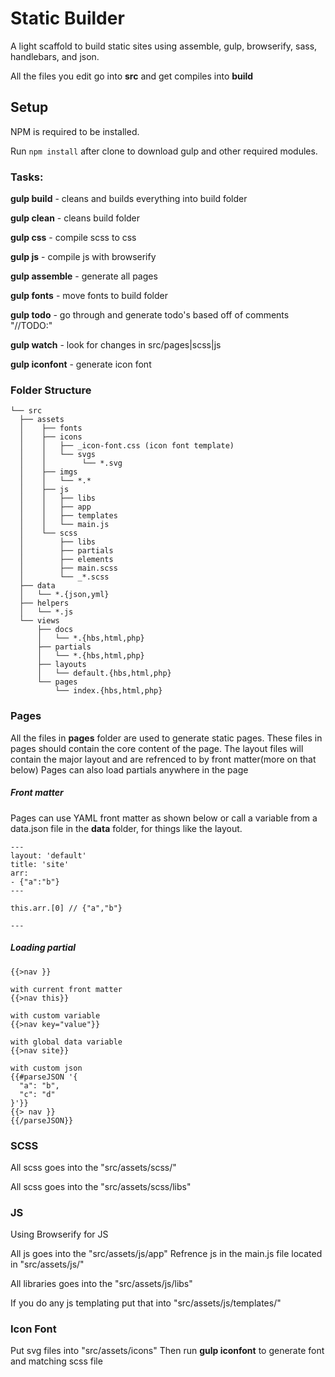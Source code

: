 # Static Builder

A light scaffold to build static sites using assemble, gulp, browserify, sass, handlebars, and json.

All the files you edit go into **src** and get compiles into **build**

## Setup

NPM is required to be installed.

Run `npm install` after clone to download gulp and other required modules.


### Tasks:

**gulp build** - cleans and builds everything into build folder

**gulp clean** - cleans build folder

**gulp css** - compile scss to css

**gulp js** - compile js with browserify

**gulp assemble** - generate all pages

**gulp fonts** - move fonts to build folder

**gulp todo** - go through and generate todo's based off of comments "//TODO:"

**gulp watch** - look for changes in src/pages|scss|js

**gulp iconfont** - generate icon font


### Folder Structure

```
└── src
  ├── assets
  │    ├── fonts
  │    ├── icons
  │    │   ├── _icon-font.css (icon font template)
  │    │   └── svgs
  │    │        └── *.svg
  │    ├── imgs
  │    │   └── *.*
  │    ├── js
  │    │   ├── libs
  │    │   ├── app
  │    │   ├── templates
  │    │   └── main.js
  │    └── scss
  │        ├── libs
  │        ├── partials
  │        ├── elements
  │        ├── main.scss
  │        └── _*.scss
  ├── data
  │   └── *.{json,yml}
  ├── helpers
  │   └── *.js
  └── views
      ├── docs
      │   └── *.{hbs,html,php}
      ├── partials
      │   └── *.{hbs,html,php}
      ├── layouts
      │   └── default.{hbs,html,php}
      └── pages
          └── index.{hbs,html,php}
```

### Pages

All the files in **pages** folder are used to generate static pages.
These files in pages should contain the core content of the page.
The layout files will contain the major layout and are refrenced to by front matter(more on that below)
Pages can also load partials anywhere in the page


##### Front matter

Pages can use YAML front matter as shown below or call a variable from a data.json file in the **data** folder, for things like the layout.

```
---
layout: 'default'
title: 'site'
arr:
- {"a":"b"}
---

this.arr.[0] // {"a","b"}

---
```

##### Loading partial

```
{{>nav }}

with current front matter
{{>nav this}}

with custom variable
{{>nav key="value"}}

with global data variable
{{>nav site}}

with custom json
{{#parseJSON '{
  "a": "b",
  "c": "d"
}'}}
{{> nav }}
{{/parseJSON}}

```

### SCSS

All scss goes into the "src/assets/scss/" 

All scss goes into the "src/assets/scss/libs"  

### JS

Using Browserify for JS

All js goes into the "src/assets/js/app"
Refrence js in the main.js file located in "src/assets/js/" 

All libraries goes into the "src/assets/js/libs"  

If you do any js templating put that into "src/assets/js/templates/"

### Icon Font

Put svg files into "src/assets/icons" 
Then run **gulp iconfont** to generate font and matching scss file


